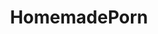 ---
title: HomemadePorn
crosslinks:
- AmateursVideos
- MassiveTitsnAss
- Full_HD_porn
- maango
- PHAmateurModels
- samij420
- BoredandIgnored
- firstSquirtingVideos
- CarliKanePorn
- Shockeryoyo
- Hotdogging
- AllisonParker
---